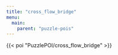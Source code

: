 ```yaml
---
title: "cross_flow_bridge"
menu:
  main:
    parent: "puzzle-pois"
---
```


{{< poi "PuzzlePOI/cross_flow_bridge" >}}
